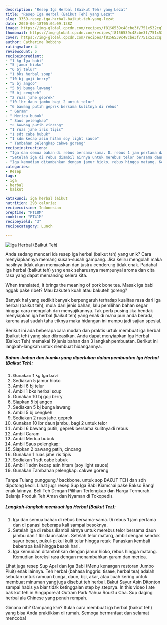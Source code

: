 ```yaml
---
description: "Resep Iga Herbal (Baikut Teh) yang Lezat"
title: "Resep Iga Herbal (Baikut Teh) yang Lezat"
slug: 3359-resep-iga-herbal-baikut-teh-yang-lezat
date: 2020-06-18T05:04:09.138Z
image: https://img-global.cpcdn.com/recipes/f8156539c48cbe3f/751x532cq70/iga-herbal-baikut-teh-foto-resep-utama.jpg
thumbnail: https://img-global.cpcdn.com/recipes/f8156539c48cbe3f/751x532cq70/iga-herbal-baikut-teh-foto-resep-utama.jpg
cover: https://img-global.cpcdn.com/recipes/f8156539c48cbe3f/751x532cq70/iga-herbal-baikut-teh-foto-resep-utama.jpg
author: Catherine Robbins
ratingvalue: 4
reviewcount: 5
recipeingredient:
- "1 kg Iga babi"
- "5 jamur hioko"
- "6 bj telur"
- "1 bks herbal soup"
- "10 bj goji berry"
- "5 bj angco"
- "5 bj bunga lawang"
- "5 bj cengkeh"
- "2 ruas jahe geprek"
- "10 lbr daun jambu bagi 2 untuk telor"
- "6 bawang putih geprek bersama kulitnya di rebus"
- " Garam"
- " Merica bubuk"
- " Saus pelengkap"
- "2 bawang putih cincang"
- "1 ruas jahe iris tipis"
- "1 sdt cabe bubuk"
- "1 sdm kecap asin hitam soy light sauce"
- " Tambahan pelengkap cakwe goreng"
recipeinstructions:
- "Iga dan semua bahan di rebus bersama-sama. Di rebus 1 jam pertama dan di panasi beberapa kali sampai besoknya."
- "Setelah iga di rebus diambil airnya untuk merebus telor bersama daun jambu dan 1 lbr daun salam. Setelah telur matang, ambil dengan sendok sayur besar, pukul-pukul kulit telur hingga retak. Panaskan kembali beberapa kali hingga besok hari."
- "Iga kemudian ditambahkan dengan jamur hioko, rebus hingga matang. Kemudian koreksi rasa dengan menambahkan garam dan merica."
categories:
- Resep
tags:
- iga
- herbal
- baikut

katakunci: iga herbal baikut 
nutrition: 293 calories
recipecuisine: Indonesian
preptime: "PT18M"
cooktime: "PT41M"
recipeyield: "3"
recipecategory: Lunch

---
```



![Iga Herbal (Baikut Teh)](https://img-global.cpcdn.com/recipes/f8156539c48cbe3f/751x532cq70/iga-herbal-baikut-teh-foto-resep-utama.jpg)

Anda sedang mencari ide resep iga herbal (baikut teh) yang unik? Cara menyiapkannya memang susah-susah gampang. Jika keliru mengolah maka hasilnya tidak akan memuaskan dan justru cenderung tidak enak. Padahal iga herbal (baikut teh) yang enak seharusnya mempunyai aroma dan cita rasa yang dapat memancing selera kita.

When translated, it brings the meaning of pork bone tea. Masak iga babi nggak pake ribet? Mau bakuteh kuah atau bakuteh goreng?

Banyak hal yang sedikit banyak berpengaruh terhadap kualitas rasa dari iga herbal (baikut teh), mulai dari jenis bahan, lalu pemilihan bahan segar hingga cara mengolah dan menyajikannya. Tak perlu pusing jika hendak menyiapkan iga herbal (baikut teh) yang enak di mana pun anda berada, karena asal sudah tahu triknya maka hidangan ini mampu jadi sajian spesial.


Berikut ini ada beberapa cara mudah dan praktis untuk membuat iga herbal (baikut teh) yang siap dikreasikan. Anda dapat menyiapkan Iga Herbal (Baikut Teh) memakai 19 jenis bahan dan 3 langkah pembuatan. Berikut ini langkah-langkah untuk membuat hidangannya.

<!--inarticleads1-->

##### Bahan-bahan dan bumbu yang diperlukan dalam pembuatan Iga Herbal (Baikut Teh):

1. Gunakan 1 kg Iga babi
1. Sediakan 5 jamur hioko
1. Ambil 6 bj telur
1. Ambil 1 bks herbal soup
1. Gunakan 10 bj goji berry
1. Siapkan 5 bj angco
1. Sediakan 5 bj bunga lawang
1. Ambil 5 bj cengkeh
1. Sediakan 2 ruas jahe, geprek
1. Gunakan 10 lbr daun jambu, bagi 2 untuk telor
1. Ambil 6 bawang putih, geprek bersama kulitnya di rebus
1. Ambil  Garam
1. Ambil  Merica bubuk
1. Ambil  Saus pelengkap:
1. Siapkan 2 bawang putih, cincang
1. Gunakan 1 ruas jahe iris tipis
1. Sediakan 1 sdt cabe bubuk
1. Ambil 1 sdm kecap asin hitam (soy light sauce)
1. Gunakan  Tambahan pelengkap: cakwe goreng


Tanpa Tulang punggung / backbone. untuk sop BAKUT TEH dan sdh dipotong kecil. Lihat juga resep Sup Iga Babi Kiamchai pake Bakso Bang! enak lainnya. Beli Teh Dengan Pilihan Terlengkap dan Harga Termurah. Belanja Produk Teh Aman dan Nyaman di Tokopedia. 

<!--inarticleads2-->

##### Langkah-langkah membuat Iga Herbal (Baikut Teh):

1. Iga dan semua bahan di rebus bersama-sama. Di rebus 1 jam pertama dan di panasi beberapa kali sampai besoknya.
1. Setelah iga di rebus diambil airnya untuk merebus telor bersama daun jambu dan 1 lbr daun salam. Setelah telur matang, ambil dengan sendok sayur besar, pukul-pukul kulit telur hingga retak. Panaskan kembali beberapa kali hingga besok hari.
1. Iga kemudian ditambahkan dengan jamur hioko, rebus hingga matang. Kemudian koreksi rasa dengan menambahkan garam dan merica.


Lihat juga resep Sup Apel dan Iga Babi (Menu kenangan restoran Jumbo Pluit) enak lainnya. Teh herbal (bahasa Inggris: tisane, herbal tea) adalah sebutan untuk ramuan bunga, daun, biji, akar, atau buah kering untuk membuat minuman yang juga disebut teh herbal. Bakut Sayur Asin Ditonton sampai habis ya biar tidak ketinggalan step by stepnya. In this video I ate bak kut teh in Singapore at Outram Park Yahua Rou Gu Cha. Sup daging herbal ala Chinese yang penuh rempah. 

Gimana nih? Gampang kan? Itulah cara membuat iga herbal (baikut teh) yang bisa Anda praktikkan di rumah. Semoga bermanfaat dan selamat mencoba!

